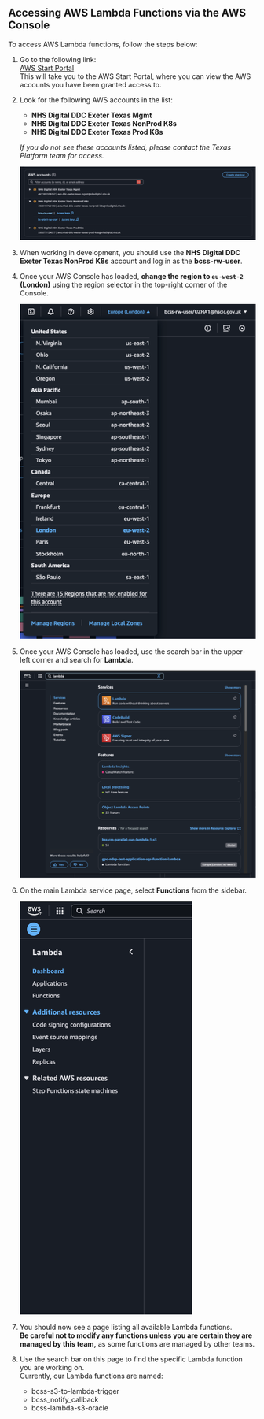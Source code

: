 ## Accessing AWS Lambda Functions via the AWS Console

To access AWS Lambda functions, follow the steps below:

1. Go to the following link:  
   [AWS Start Portal](https://d-9c67018f89.awsapps.com/start/#/?tab=accounts)  
   This will take you to the AWS Start Portal, where you can view the AWS accounts you have been granted access to.

2. Look for the following AWS accounts in the list:
   - **NHS Digital DDC Exeter Texas Mgmt**
   - **NHS Digital DDC Exeter Texas NonProd K8s**
   - **NHS Digital DDC Exeter Texas Prod K8s**


   *If you do not see these accounts listed, please contact the Texas Platform team for access.*

   ![AWS Account List](images/aws-accounts.png)

3. When working in development, you should use the **NHS Digital DDC Exeter Texas NonProd K8s** account and log in as the **bcss-rw-user**.

4. Once your AWS Console has loaded, **change the region to `eu-west-2` (London)** using the region selector in the top-right corner of the Console.

   ![Changing the region](images/region-change.png)

5. Once your AWS Console has loaded, use the search bar in the upper-left corner and search for **Lambda**.

   ![Searching for Lambda](images/lambda-search.png)

6. On the main Lambda service page, select **Functions** from the sidebar.

   ![Lambda Functions List](images/lambda-functions-list.png)

7. You should now see a page listing all available Lambda functions.  
   **Be careful not to modify any functions unless you are certain they are managed by this team,** as some functions are managed by other teams.

8. Use the search bar on this page to find the specific Lambda function you are working on.  
   Currently, our Lambda functions are named:

   - bcss-s3-to-lambda-trigger
   - bcss_notify_callback
   - bcss-lambda-s3-oracle
